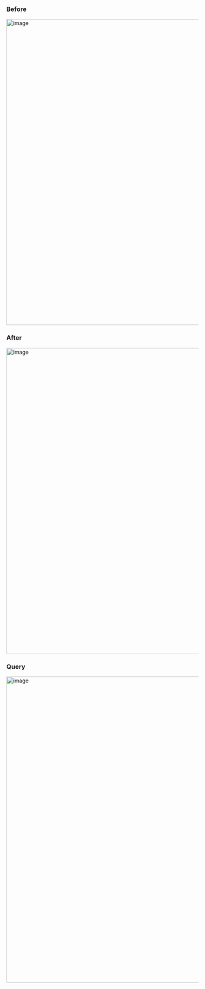 ### Before
<img width="800" alt="image" src="https://github.com/jmhirsch/ResidenceLifeDBMS/blob/master/Examples/Projection/1.%20Before.png">

### After
<img width="800" alt="image" src="https://github.com/jmhirsch/ResidenceLifeDBMS/blob/master/Examples/Projection/2.%20After.png">

### Query
<img width="800" alt="image" src="https://github.com/jmhirsch/ResidenceLifeDBMS/blob/master/Examples/Projection/3.%20Query.png">
